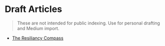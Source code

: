 # Draft Articles

> These are not intended for public indexing. Use for personal drafting and Medium import.

- [The Resiliancy Compass](./articles/compass.md)
